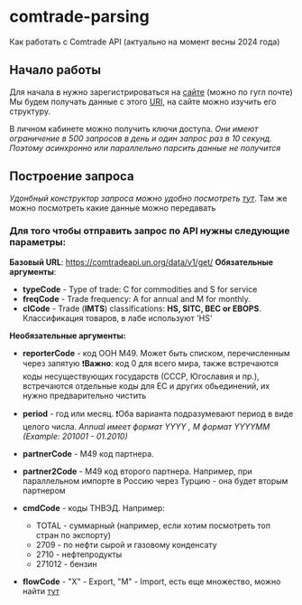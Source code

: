 # comtrade-parsing
Как работать с Comtrade API (актуально на момент весны 2024 года)
## Начало работы
Для начала в нужно зарегистрироваться на [сайте](https://comtradedeveloper.un.org/) (можно по гугл почте)
Мы будем получать данные с этого [URI](https://comtradedeveloper.un.org/api-details#api=comtrade-v1&operation=get-get), на сайте можно изучить его структуру. 

В личном кабинете можно получить ключи доступа.
*Они имеют ограничение в 500 запросов в день и один запрос раз в 10 секунд. Поэтому асинхронно или параллельно парсить данные не получится*
## Построение запроса
*Удонбный конструктор запроса можно удобно посмотреть [тут](https://comtradeplus.un.org/TradeFlow?Frequency=A&Flows=X&CommodityCodes=TOTAL&Partners=0&Reporters=all&period=2023&AggregateBy=none&BreakdownMode=plus)*. Там же можно посмотреть какие данные можно передавать
### Для того чтобы отправить запрос по API нужны следующие параметры:

**Базовый URL**: https://comtradeapi.un.org/data/v1/get/
**Обязательные аргументы**:
- **typeCode** - Type of trade: C for commodities and S for service
- **freqCode** - Trade frequency: A for annual and M for monthly. 
- **clCode** - Trade (**IMTS**) classifications: **HS, SITC, BEC or EBOPS**. Классификация товаров, в лабе используют 'HS'

**Необязательные аргументы:**
- **reporterCode** - код ООН М49. Может быть списком, перечисленным через запятую 
	❗**Важно**: код 0 для всего мира, также встречаются коды несуществующих государств (СССР, Югославия и пр.), встречаются отдельные коды для ЕС и других обьединений, их нужно предварительно чистить
	
- **period** - год или месяц. 
	❗Оба варианта подразумевают период в виде целого числа. *Annual имеет формат YYYY , M формат YYYYMM  (Example: 201001 - 01.2010)*
	
- **partnerCode** - M49 код партнера.
- **partner2Code** - M49 код второго партнера. 
	Например, при параллельном импорте в Россию через Турцию - она будет вторым партнером 
	
- **cmdCode** - коды ТНВЭД. 
	Например: 
	- TOTAL - суммарный (например, если хотим посмотреть топ стран по экспорту)
	- 2709 - по нефти сырой и газовому конденсату
	- 2710 - нефтепродукты
	- 271012 - бензин 
- **flowCode** -  "X" - Export, "M" - Import, есть еще множество, можно найти [тут](https://comtradeplus.un.org/TradeFlow?Frequency=A&Flows=X&CommodityCodes=TOTAL&Partners=0&Reporters=all&period=2023&AggregateBy=none&BreakdownMode=plus)
